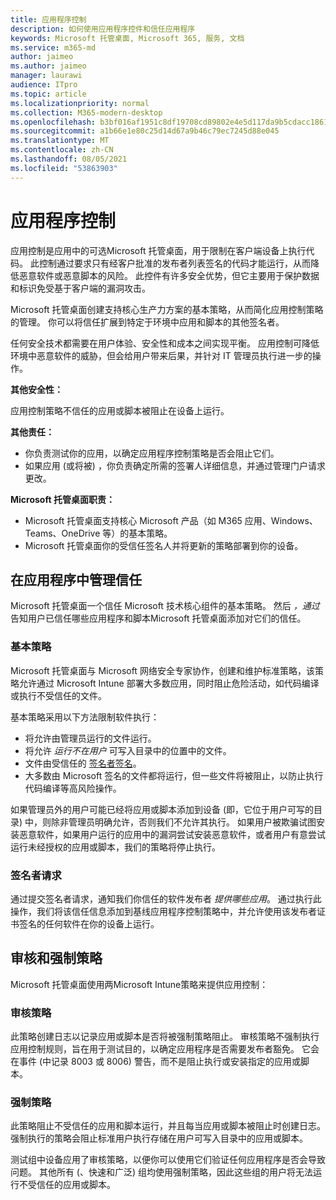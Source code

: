 ```yaml
---
title: 应用程序控制
description: 如何使用应用程序控件和信任应用程序
keywords: Microsoft 托管桌面, Microsoft 365, 服务, 文档
ms.service: m365-md
author: jaimeo
ms.author: jaimeo
manager: laurawi
audience: ITpro
ms.topic: article
ms.localizationpriority: normal
ms.collection: M365-modern-desktop
ms.openlocfilehash: b3bf016af1951c8df19708cd89802e4e5d117da9b5cdacc186170103aec6f678
ms.sourcegitcommit: a1b66e1e80c25d14d67a9b46c79ec7245d88e045
ms.translationtype: MT
ms.contentlocale: zh-CN
ms.lasthandoff: 08/05/2021
ms.locfileid: "53863903"
---
```

# <a name="app-control"></a>应用程序控制

应用控制是应用中的可选Microsoft 托管桌面，用于限制在客户端设备上执行代码。 此控制通过要求只有经客户批准的发布者列表签名的代码才能运行，从而降低恶意软件或恶意脚本的风险。 此控件有许多安全优势，但它主要用于保护数据和标识免受基于客户端的漏洞攻击。

Microsoft 托管桌面创建支持核心生产力方案的基本策略，从而简化应用控制策略的管理。 你可以将信任扩展到特定于环境中应用和脚本的其他签名者。 


任何安全技术都需要在用户体验、安全性和成本之间实现平衡。 应用控制可降低环境中恶意软件的威胁，但会给用户带来后果，并针对 IT 管理员执行进一步的操作。

**其他安全性：**

应用控制策略不信任的应用或脚本被阻止在设备上运行。

**其他责任：**

- 你负责测试你的应用，以确定应用程序控制策略是否会阻止它们。
- 如果应用 (或将被) ，你负责确定所需的签署人详细信息，并通过管理门户请求更改。

**Microsoft 托管桌面职责：**

- Microsoft 托管桌面支持核心 Microsoft 产品（如 M365 应用、Windows、Teams、OneDrive 等）的基本策略。
- Microsoft 托管桌面你的受信任签名人并将更新的策略部署到你的设备。


## <a name="managing-trust-in-applications"></a>在应用程序中管理信任

Microsoft 托管桌面一个信任 Microsoft 技术核心组件的基本策略。 然后 *，通过* 告知用户已信任哪些应用程序和脚本Microsoft 托管桌面添加对它们的信任。

### <a name="base-policy"></a>基本策略

Microsoft 托管桌面与 Microsoft 网络安全专家协作，创建和维护标准策略，该策略允许通过 Microsoft Intune 部署大多数应用，同时阻止危险活动，如代码编译或执行不受信任的文件。

基本策略采用以下方法限制软件执行：

- 将允许由管理员运行的文件运行。
- 将允许 *运行不在用户* 可写入目录中的位置中的文件。
- 文件由受信任的 [签名者签名](#signer-requests)。
- 大多数由 Microsoft 签名的文件都将运行，但一些文件将被阻止，以防止执行代码编译等高风险操作。


如果管理员外的用户可能已经将应用或脚本添加到设备 (即，它位于用户可写的目录) 中，则除非管理员明确允许，否则我们不允许其执行。 如果用户被欺骗试图安装恶意软件，如果用户运行的应用中的漏洞尝试安装恶意软件，或者用户有意尝试运行未经授权的应用或脚本，我们的策略将停止执行。

### <a name="signer-requests"></a>签名者请求

通过提交签名者请求，通知我们你信任的软件发布者 *提供哪些应用*。 通过执行此操作，我们将该信任信息添加到基线应用程序控制策略中，并允许使用该发布者证书签名的任何软件在你的设备上运行。

## <a name="audit-and-enforced-policies"></a>审核和强制策略

Microsoft 托管桌面使用两Microsoft Intune策略来提供应用控制：

### <a name="audit-policy"></a>审核策略
此策略创建日志以记录应用或脚本是否将被强制策略阻止。 审核策略不强制执行应用控制规则，旨在用于测试目的，以确定应用程序是否需要发布者豁免。 它会在事件 (中记录 8003 或 8006) 警告，而不是阻止执行或安装指定的应用或脚本。

### <a name="enforced-policy"></a>强制策略
此策略阻止不受信任的应用和脚本运行，并且每当应用或脚本被阻止时创建日志。 强制执行的策略会阻止标准用户执行存储在用户可写入目录中的应用或脚本。

测试组中设备应用了审核策略，以便你可以使用它们验证任何应用程序是否会导致问题。 其他所有 (、快速和广泛) 组均使用强制策略，因此这些组的用户将无法运行不受信任的应用或脚本。







